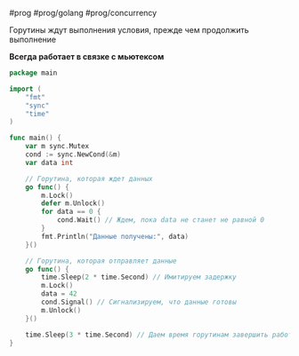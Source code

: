 #prog #prog/golang #prog/concurrency 

Горутины ждут выполнения условия, прежде чем продолжить выполнение

**Всегда работает в связке с мьютексом**
```go
package main

import (
	"fmt"
	"sync"
	"time"
)

func main() {
	var m sync.Mutex
	cond := sync.NewCond(&m)
	var data int

	// Горутина, которая ждет данных
	go func() {
		m.Lock()
		defer m.Unlock()
		for data == 0 {
			cond.Wait() // Ждем, пока data не станет не равной 0
		}
		fmt.Println("Данные получены:", data)
	}()

	// Горутина, которая отправляет данные
	go func() {
		time.Sleep(2 * time.Second) // Имитируем задержку
		m.Lock()
		data = 42
		cond.Signal() // Сигнализируем, что данные готовы
		m.Unlock()
	}()

	time.Sleep(3 * time.Second) // Даем время горутинам завершить работу
}
```
